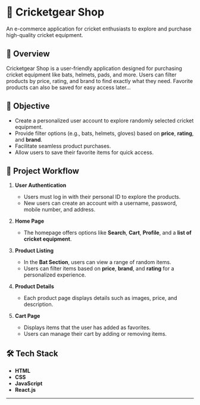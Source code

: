 
# 🏏  Cricketgear Shop  
An e-commerce application for cricket enthusiasts to explore and purchase high-quality cricket equipment.  

## 📖 Overview  
Cricketgear Shop is a user-friendly application designed for purchasing cricket equipment like bats, helmets, pads, and more. Users can filter products by price, rating, and brand to find exactly what they need. Favorite products can also be saved for easy access later...  

## 🎯 Objective  
- Create a personalized user account to explore randomly selected cricket equipment.  
- Provide filter options (e.g., bats, helmets, gloves) based on **price**, **rating**, and **brand**.  
- Facilitate seamless product purchases.  
- Allow users to save their favorite items for quick access.  

## 🔄 Project Workflow  
1. **User Authentication**  
   - Users must log in with their personal ID to explore the products.  
   - New users can create an account with a username, password, mobile number, and address.  

2. **Home Page**  
   - The homepage offers options like **Search**, **Cart**, **Profile**, and a **list of cricket equipment**.  

3. **Product Listing**  
   - In the **Bat Section**, users can view a range of random items.  
   - Users can filter items based on **price**, **brand**, and **rating** for a personalized experience.  

4. **Product Details**  
   - Each product page displays details such as images, price, and description.  

5. **Cart Page**  
   - Displays items that the user has added as favorites.  
   - Users can manage their cart by adding or removing items.  

## 🛠️ Tech Stack  
- **HTML**  
- **CSS**  
- **JavaScript**  
- **React.js**  

---
